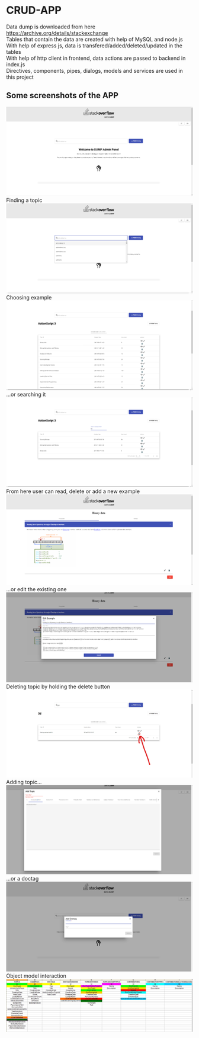 # CRUD-APP
Data dump is downloaded from here https://archive.org/details/stackexchange<br/> 
Tables that contain the data are created with help of MySQL and node.js<br/> 
With help of express js, data is transfered/added/deleted/updated in the tables<br/>
With help of http client in frontend, data actions are passed to backend in index.js<br/>
Directives, components, pipes, dialogs, models and services are used in this project<br/>

## Some screenshots of the APP<br/> 
![image](https://github.com/oskarrr991/CRUD-APP/blob/master/screenshots/1.png)<br/> 
Finding a topic
![image](https://github.com/oskarrr991/CRUD-APP/blob/master/screenshots/2.png)
Choosing example
![image](https://github.com/oskarrr991/CRUD-APP/blob/master/screenshots/3.png)
...or searching it
![image](https://github.com/oskarrr991/CRUD-APP/blob/master/screenshots/4.png)
From here user can read, delete or add a new example<br/> 
![image](https://github.com/oskarrr991/CRUD-APP/blob/master/screenshots/5.png)
...or edit the existing one
![image](https://github.com/oskarrr991/CRUD-APP/blob/master/screenshots/6.png)
Deleting topic by holding the delete button<br/> 
![image](https://github.com/oskarrr991/CRUD-APP/blob/master/screenshots/7.jpg)
Adding topic...
![image](https://github.com/oskarrr991/CRUD-APP/blob/master/screenshots/8.png)
...or a doctag
![image](https://github.com/oskarrr991/CRUD-APP/blob/master/screenshots/9.png)
Object model interaction
![image](https://github.com/oskarrr991/CRUD-APP/blob/master/10.jpg)

